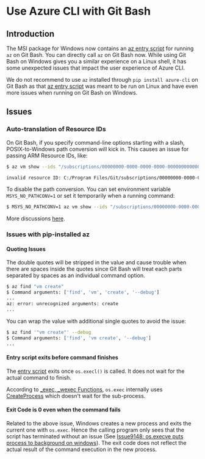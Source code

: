 # Use Azure CLI with Git Bash

## Introduction
The MSI package for Windows now contains an [az entry script](https://github.com/Azure/azure-cli/blob/dev/build_scripts/windows/scripts/az) for running `az` on Git Bash. You can directly call `az` on Git Bash now. While using Git Bash on Windows gives you a similar experience on a Linux shell, it has some unexpected issues that impact the user experience of Azure CLI. 

We do not recommend to use `az` installed through `pip install azure-cli` on Git Bash as that [az entry script](https://github.com/Azure/azure-cli/blob/dev/src/azure-cli/az) was meant to be run on Linux and have even more issues when running on Git Bash on Windows.  

## Issues

### Auto-translation of Resource IDs

On Git Bash, if you specify command-line options starting with a slash, POSIX-to-Windows path conversion will kick in. This causes an issue for passing ARM Resource IDs, like:

```bash
$ az vm show --ids "/subscriptions/00000000-0000-0000-0000-000000000000/resourceGroups/my-rg/providers/Microsoft.Compute/virtualMachines/my-vm"

invalid resource ID: C:/Program Files/Git/subscriptions/00000000-0000-0000-0000-000000000000/resourceGroups/my-rg/providers/Microsoft.Compute/virtualMachines/my-vm
```

To disable the path conversion. You can set environment variable `MSYS_NO_PATHCONV=1` or set it temporarily when a running command:

```bash
$ MSYS_NO_PATHCONV=1 az vm show --ids "/subscriptions/00000000-0000-0000-0000-000000000000/resourceGroups/my-rg/providers/Microsoft.Compute/virtualMachines/my-vm"
```

More discussions [here](https://stackoverflow.com/questions/7250130/how-to-stop-mingw-and-msys-from-mangling-path-names-given-at-the-command-line#34386471).

### Issues with pip-installed az

#### Quoting Issues
The double quotes will be stripped in the value and cause trouble when there are spaces inside the quotes since Git Bash will treat each parts separated by spaces as an individual command option.

```bash
$ az find "vm create"
$ Command arguments: ['find', 'vm', 'create', '--debug']
...
az: error: unrecognized arguments: create
...
```

You can wrap the value with additional single quotes to avoid the issue:

```bash
$ az find '"vm create"' --debug
$ Command arguments: ['find', 'vm create', '--debug']
...
```

#### Entry script exits before command finishes
The [entry script](https://github.com/Azure/azure-cli/blob/dev/src/azure-cli/az) exits once `os.execl()` is called. It does not wait for the actual command to finish.

According to [_exec, _wexec Functions](https://docs.microsoft.com/en-us/cpp/c-runtime-library/exec-wexec-functions?view=vs-2019), `os.exec` internally uses [CreateProcess](https://docs.microsoft.com/en-us/windows/win32/api/processthreadsapi/nf-processthreadsapi-createprocessw) which doesn't wait for the sub-process.

#### Exit Code is 0 even when the command fails
Related to the above issue, Windows creates a new process and exits the current one with `os.exec`. Hence the calling program only sees that the script has terminated without an issue (See [Issue9148: os.execve puts process to background on windows](https://bugs.python.org/issue9148#msg109179)). The exit code does not reflect the actual result of the command execution in the new process.
